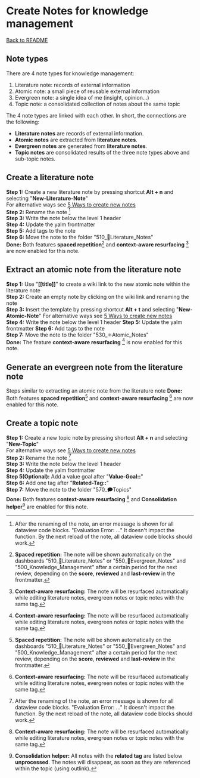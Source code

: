 # Create Notes for knowledge management
[Back to README](../../README.md)

## Note types

There are 4 note types for knowledge management:

1. Literature note: records of external information  
2. Atomic note: a small piece of reusable external information  
3. Evergreen note: a single idea of me (insight, opinion...)
4. Topic note: a consolidated collection of notes about the same topic

The 4 note types are linked with each other. In short, the connections are the following: 

- **Literature notes** are records of external information. 
- **Atomic notes** are extracted from **literature notes**.
- **Evergreen notes** are generated from **literature notes**.
- **Topic notes** are consolidated results of the three note types above and sub-topic notes.



## Create a literature note
**Step 1:** Create a new literature note by pressing shortcut **Alt + n** and selecting "**New-Literature-Note**"  
For alternative ways see [5 Ways to create new notes](QS_a1_5_ways_to_create_new_notes.md)   
**Step 2:** Rename the note [^1]  
**Step 3:** Write the note below the level 1 header  
**Step 4:** Update the yalm frontmatter  
**Step 5:** Add tags to the note  
**Step 6:** Move the note to the folder "510_📔Literature_Notes"  
**Done:** Both features **spaced repetition**[^2] and **context-aware resurfacing** [^3] are now enabled for this note.   

## Extract an atomic note from the literature note

**Step 1:** Use "**[[title]]**" to create a wiki link to the new atomic note within the literature note  
**Step 2:** Create an empty note by clicking on the wiki link and renaming the note  
**Step 3:** Insert the template by pressing shortcut  **Alt + t** and selecting "**New-Atomic-Note**"
For alternative ways see [5 Ways to create new notes](QS_a1_5_ways_to_create_new_notes.md)   
**Step 4:** Write the note below the level 1 header
**Step 5:** Update the yalm frontmatter 
**Step 6:** Add tags to the note  
**Step 7:** Move the note to the folder "530_⚛️Atomic_Notes"  
**Done:** The feature **context-aware resurfacing** [^3] is now enabled for this note.


## Generate an evergreen note from the literature note
Steps similar to extracting an atomic note from the literature note
**Done:** Both features **spaced repetition**[^2] and **context-aware resurfacing** [^3] are now enabled for this note.   

## Create a topic note

**Step 1:** Create a new topic note by pressing shortcut **Alt + n** and selecting "**New-Topic**"  
For alternative ways see [5 Ways to create new notes](QS_a1_5_ways_to_create_new_notes.md)   
**Step 2:** Rename the note [^1]  
**Step 3:** Write the note below the level 1 header  
**Step 4:** Update the yalm frontmatter  
**Step 5(Optional):** Add a value goal after  "**Value-Goal::**"  
**Step 6:** Add one tag after "**Related-Tag::**"  
**Step 7:** Move the note to the folder "570_🗩Topics"  
**Done:** Both features **context-aware resurfacing** [^3] and **Consolidation helper**[^4] are enabled for this note.   



[^1]: After the renaming of the note, an error message is shown for all dataview code blocks. "Evaluation Error: ..." It doesn't impact the function. By the next reload of the note, all dataview code blocks should work.   

[^2]: **Spaced repetition:** The note will be shown automatically on the dashboards "510_📔Literature_Notes" or "550_🌲Evergreen_Notes" and "500_Knowledge_Management" after a certain period for the next review, depending on the **score**, **reviewed** and **last-review** in the frontmatter.  

[^3]: **Context-aware resurfacing:** The note will be resurfaced automatically while editing literature notes, evergreen notes or topic notes with the same tag. 

[^4]: **Consolidation helper:** All notes with the **related tag** are listed below **unprocessed**. The notes will disappear, as soon as they are referenced within the topic (using outlink).